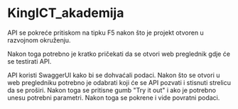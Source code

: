 # KingICT_akademija

API se pokreće pritiskom na tipku F5 nakon što je projekt otvoren u razvojnom okruženju.

Nakon toga potrebno je kratko pričekati da se otvori web preglednik gdje će se testirati API.

API koristi SwaggerUI kako bi se dohvaćali podaci. Nakon što se otvori u web pregledniku potrebno je odabrati koji će se API pozvati i stisnuti strelicu da se proširi. Nakon toga se pritisne gumb "Try it out" i ako je potrebno unesu potrebni parametri. Nakon toga se pokrene i vide povratni podaci.
